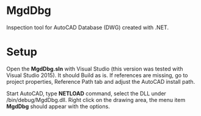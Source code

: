# MgdDbg

Inspection tool for AutoCAD Database (DWG) created with .NET.

# Setup

Open the <b>MgdDbg.sln</b> with Visual Studio (this version was tested with Visual Studio 2015). It should Build as is. If references are missing, go to project properties, Reference Path tab and adjust the AutoCAD install path.

Start AutoCAD, type <b>NETLOAD</b> command, select the DLL under <your project folder>/bin/debug/MgdDbg.dll. Right click on the drawing area, the menu item <b>MgdDbg</b> should appear with the options.
